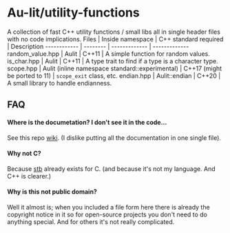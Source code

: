 # Au-lit/utility-functions
A collection of fast C++ utility functions / small libs all in single header files with no code implications.
Files | Inside namespace | C++ standard required | Description
------------ | -------- | ------------- | -------------
random_value.hpp | Aulit | C++11 | A simple function for random values.
is_char.hpp | Aulit | C++11 | A type trait to find if a type is a character type.
scope.hpp | Aulit (inline namespace standard::experimental) | C++17 (might be ported to 11) | `scope_exit` class, etc.
endian.hpp | Aulit::endian | C++20 | A small library to handle endianness.

## FAQ
#### Where is the documetation? I don't see it in the code...
See this repo [wiki](https://github.com/Au-lit/utility-functions/wiki). (I dislike putting all the documentation in one single file).
#### Why not C?
Because [stb](https://github.com/nothings/stb) already exists for C. (and because it's not my language. And C++ is clearer.)
#### Why is this not public domain?
Well it almost is; when you included a file form here there is already the copyright notice in it so for open-source projects you don't need to do anything special.
And for others it's not really complicated.